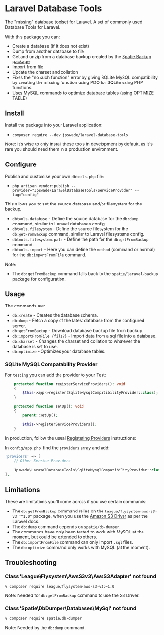 # Laravel Database Tools

The "missing" database toolset for Laravel. A set of commonly used Database Tools for Laravel.

With this package you can:

- Create a database (if it does not exist)
- Dump from another database to file
- Get and unzip from a database backup created by the [Spatie Backup package](https://github.com/spatie/laravel-backup)
- Import from file
- Update the charset and collation
- Fixes the "no such function" error by giving SQLite MySQL compatibility by creating the missing function using PDO for
  SQLite using PHP functions.
- Uses MySQL commands to optimize database tables (using OPTIMIZE TABLE)

## Install

Install the package into your Laravel application:

* `composer require --dev jpswade/laravel-database-tools`

Note: It's wise to only install these tools in development by default, as it's rare you should need them in a production
environment.

## Configure

Publish and customise your own `dbtools.php` file:

* `php artisan vendor:publish --provider="Jpswade\LaravelDatabaseTools\ServiceProvider" --tag="config"`

This allows you to set the source database and/or filesystem for the backup.

* `dbtools.database` - Define the source database for the `db:dump` command, similar to Laravel databases config.
* `dbtools.filesystem` - Define the source filesystem for the `db:getFromBackup` command, similar to Laravel filesystems
  config.
* `dbtools.filesystem.path` - Define the path for the `db:getFromBackup` command.
* `dbtools.import` - Here you can define the `method` (command or normal) for the `db:importFromFile` command.

Note:

* The `db:getFromBackup` command falls back to the `spatie/laravel-backup` package for configuration.

## Usage

The commands are:

* `db:create` - Creates the database schema.
* `db:dump` - Fetch a copy of the latest database from the configured server.
* `db:getFromBackup` - Download database backup file from backup.
* `db:importFromFile {file?}` - Import data from a sql file into a database.
* `db:charset` - Changes the charset and collation to whatever the database is set to use.
* `db:optimize` - Optimizes your database tables.

### SQLite MySQL Compatability Provider

For `testing` you can add the provider to your Test:

```php
    protected function registerServiceProviders(): void
    {
        $this->app->register(SqliteMysqlCompatibilityProvider::class);
    }

    protected function setUp(): void
    {
        parent::setUp();

        $this->registerServiceProviders();
    }
```

In production, follow the usual [Registering Providers](https://laravel.com/docs/9.x/providers#registering-providers) instructions:

In `config/app.php`, find the `providers` array and add:

```php
'providers' => [
    // Other Service Providers
 
    Jpswade\LaravelDatabaseTools\SqliteMysqlCompatibilityProvider::class,
],
```

## Limitations

These are limitations you'll come across if you use certain commands:

* The `db:getFromBackup` command relies on the `league/flysystem-aws-s3-v3 "^1.0"` package, when you use
  the [Amazon S3 Driver](https://laravel.com/docs/5.1/filesystem#configuration) as per the Laravel docs.
* The `db:dump` command depends on `spatie/db-dumper`.
* The commands have only been tested to work with MySQL at the moment, but could be extended to others.
* The `db:importFromFile` command can only import `.sql` files.
* The `db:optimize` command only works with MySQL (at the moment).

## Troubleshooting

### Class 'League\Flysystem\AwsS3v3\AwsS3Adapter' not found

```% composer require league/flysystem-aws-s3-v3:~1.0```

Note: Needed for `db:getFromBackup` command to use the S3 Driver.

### Class 'Spatie\DbDumper\Databases\MySql' not found

```% composer require spatie/db-dumper```

Note: Needed by the `db:dump` command.
